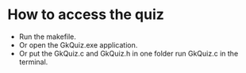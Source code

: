 # How to access the quiz

* Run the makefile.
* Or open the GkQuiz.exe application.
* Or put the GkQuiz.c and GkQuiz.h in one folder run GkQuiz.c in the terminal.
